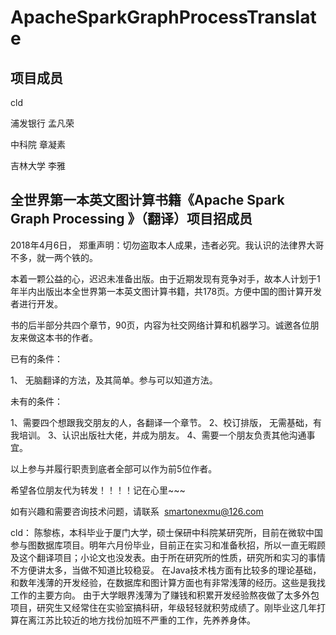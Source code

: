 # ApacheSparkGraphProcessTranslate

## 项目成员

cld

浦发银行  孟凡荣

中科院  章凝素

吉林大学 李雅

## **全世界第一本英文图计算书籍《Apache Spark Graph Processing 》（翻译）项目招成员**

2018年4月6日， 郑重声明：切勿盗取本人成果，违者必究。我认识的法律界大哥不多，就一两个铁的。

本着一颗公益的心，迟迟未准备出版。由于近期发现有竞争对手，故本人计划于1年半内出版出本全世界第一本英文图计算书籍，共178页。方便中国的图计算开发者进行开发。

书的后半部分共四个章节，90页，内容为社交网络计算和机器学习。诚邀各位朋友来做这本书的作者。

已有的条件：

  1、 无脑翻译的方法，及其简单。参与可以知道方法。
  
  
 未有的条件：
  
   1、需要四个想跟我交朋友的人，各翻译一个章节。
   2、校订排版， 无需基础，有我培训。
   3、认识出版社大佬，并成为朋友。
   4、需要一个朋友负责其他沟通事宜。
   
   
  以上参与并履行职责到底者全部可以作为前5位作者。
  
  
  希望各位朋友代为转发！！！！记在心里~~~

如有兴趣和需要咨询技术问题，请联系  smartonexmu@126.com


cld：
     陈黎栋，本科毕业于厦门大学，硕士保研中科院某研究所，目前在微软中国参与图数据库项目。明年六月份毕业，目前正在实习和准备秋招，所以一直无暇顾及这个翻译项目；小论文也没发表。由于所在研究所的性质，研究所和实习的事情不方便讲太多，当做不知道比较稳妥。
     在Java技术栈方面有比较多的理论基础，和数年浅薄的开发经验，在数据库和图计算方面也有非常浅薄的经历。这些是我找工作的主要方向。
     由于大学眼界浅薄为了赚钱和积累开发经验熬夜做了太多外包项目，研究生又经常住在实验室搞科研，年级轻轻就积劳成绩了。刚毕业这几年打算在离江苏比较近的地方找份加班不严重的工作，先养养身体。
     
     
